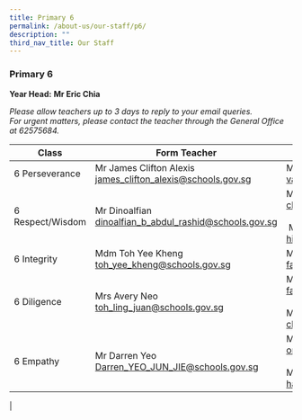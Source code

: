 ```yaml
---
title: Primary 6
permalink: /about-us/our-staff/p6/
description: ""
third_nav_title: Our Staff
---
```

### **Primary 6**
**Year Head:** **Mr Eric Chia**  

_Please allow teachers up to 3 days to reply to your email queries._   
_For urgent matters, please contact the teacher through the General Office at 62575684._

| Class | Form Teacher | Co-Form Teacher |
|---|---|---|
| 6 Perseverance | Mr James Clifton Alexis<br>[james\_clifton\_alexis@schools.gov.sg](mailto:james_clifton_alexis@schools.gov.sg)| Mrs Vasanthi Nanda<br>[vasanthi\_tanabalan@schools.gov.sg](mailto:vasanthi_tanabalan@schools.gov.sg)
| 6 Respect/Wisdom | Mr Dinoalfian<br>[dinoalfian\_b\_abdul\_rashid@schools.gov.sg](mailto:dinoalfian_b_abdul_rashid@schools.gov.sg) | Mrs June Lau<br>[chew\_koo\_hui@schools.gov.sg](mailto:chew_koo_hui@schools.gov.sg)<br><br> Mdm Hindon Bte Saini<br>[hindon\_saini@schools.gov.sg](mailto:hindon_saini@schools.gov.sg) |
| 6 Integrity | Mdm Toh Yee Kheng<br> [toh\_yee\_kheng@schools.gov.sg](mailto:toh_yee_kheng@schools.gov.sg) | Mrs Jennifer Fan<br>[fan\_lee\_bee\_yen@schools.gov.sg](mailto:fan_lee_bee_yen@schools.gov.sg) |
| 6 Diligence | Mrs Avery Neo<br>[toh_ling_juan@schools.gov.sg](mailto:toh_ling_juan@schools.gov.sg) | Mrs Jennifer Fan<br>[fan_lee_bee_yen@schools.gov.sg](mailto:fan_lee_bee_yen@schools.gov.sg)<br><br>Mr Eric Chia<br>[chia_soong_liang_eric@schools.gov.sg](mailto:chia_soong_liang_eric@schools.gov.sg) |
| 6 Empathy | Mr Darren Yeo<br>[Darren_YEO_JUN_JIE@schools.gov.sg](mailto:Darren_YEO_JUN_JIE@schools.gov.sg) | Mrs Lee-Ong<br>[ong_chee_lin@schools.gov.sg](mailto:ong_chee_lin@schools.gov.sg)<br><br>Mdm Haniza Binte Ahmad<br>[haniza_ahmad@schools.gov.sg](mailto:haniza_ahmad@schools.gov.sg) |
|